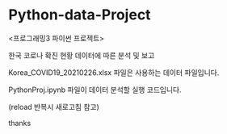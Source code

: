 # Python-data-Project
<프로그래밍3 파이썬 프로젝트>

한국 코로나 확진 현황 데이터에 따른 분석 및 보고

Korea_COVID19_20210226.xlsx 파일은 사용하는 데이터 파일입니다.

PythonProj.ipynb 파일이 데이터 분석할 실행 코드입니다.

(reload 반복시 새로고침 참고)

thanks
